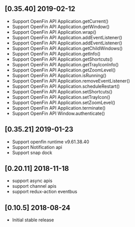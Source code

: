 ## [0.35.40] 2019-02-12
- Support OpenFin API Application.getCurrent()
- Support OpenFin API Application.getWindow()
- Support OpenFin API Application.wrap()
- Support OpenFin API Application.addEventListener()
- Support OpenFin API Application.addEventListener()
- Support OpenFin API Application.getChildWindows()
- Support OpenFin API Application.getInfo()
- Support OpenFin API Application.getShortcuts()
- Support OpenFin API Application.getTrayIconInfo()
- Support OpenFin API Application.getZoomLevel()
- Support OpenFin API Application.isRunning()
- Support OpenFin API Application.removeEventListener()
- Support OpenFin API Application.scheduleRestart()
- Support OpenFin API Application.setShortcuts()
- Support OpenFin API Application.setTrayIcon()
- Support OpenFin API Application.setZoomLevel()
- Support OpenFin API Application.terminate()
- Support OpenFin API Window.authenticate()

## [0.35.21] 2019-01-23
- Support openfin runtime v9.61.38.40
- Support Notification api
- Support snap dock

## [0.20.11] 2018-11-18
- support async apis
- support channel apis
- support redux-action eventbus

## [0.10.5] 2018-08-24
- Initial stable release